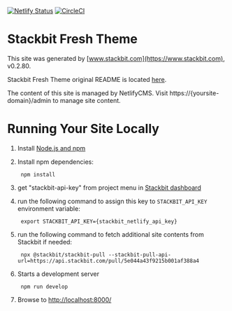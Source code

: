 [![Netlify Status](https://api.netlify.com/api/v1/badges/0fd4a866-685b-4633-9de0-808ba06bfcbc/deploy-status)](https://app.netlify.com/sites/jerdog-stackbit-web-44a43/deploys)
[![CircleCI](https://circleci.com/gh/jerdog/jerdog-stackbit-web.svg?style=svg)](https://circleci.com/gh/jerdog/jerdog-stackbit-web)

# Stackbit Fresh Theme

This site was generated by [www.stackbit.com](https://www.stackbit.com), v0.2.80.

Stackbit Fresh Theme original README is located [here](./README.theme.md).

The content of this site is managed by NetlifyCMS. Visit https://{yoursite-domain}/admin to manage site content.

# Running Your Site Locally

1. Install [Node.js and npm](https://nodejs.org/en/)

1. Install npm dependencies:

        npm install

1. get "stackbit-api-key" from project menu in [Stackbit dashboard](https://app.stackbit.com/dashboard)

1. run the following command to assign this key to `STACKBIT_API_KEY` environment variable:

        export STACKBIT_API_KEY={stackbit_netlify_api_key}

1. run the following command to fetch additional site contents from Stackbit if needed:

        npx @stackbit/stackbit-pull --stackbit-pull-api-url=https://api.stackbit.com/pull/5e044a43f9215b001af388a4

1. Starts a development server

        npm run develop

1. Browse to [http://localhost:8000/](http://localhost:8000/)
